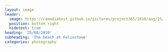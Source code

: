 ```yaml
---
layout: image
leader:
  image: https://camediahost.github.io/pictures/project365/2010/aug/25/250810.jpg
  position: bottom right
  hidetext: true
heading: '25/08/2010'
subheading: 'The beach at Felixstowe'
categories: photography
---
```

